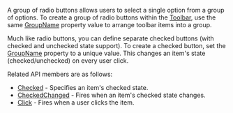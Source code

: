 A group of radio buttons allows users to select a single option from a group of options. To create a group of radio buttons within the [Toolbar](https://docs.devexpress.com/Blazor/DevExpress.Blazor.DxToolbar), use the same [GroupName](https://docs.devexpress.com/Blazor/DevExpress.Blazor.DxToolbarItem.GroupName) property value to arrange toolbar items into a group.

Much like radio buttons, you can define separate checked buttons (with checked and unchecked state support). To create a checked button, set the [GroupName](https://docs.devexpress.com/Blazor/DevExpress.Blazor.DxToolbarItem.GroupName) property to a unique value. This changes an item's state (checked/unchecked) on every user click.

Related API members are as follows:

*   [Checked](https://docs.devexpress.com/Blazor/DevExpress.Blazor.DxToolbarItem.Checked) - Specifies an item's checked state.
*   [CheckedChanged](https://docs.devexpress.com/Blazor/DevExpress.Blazor.DxToolbarItem.CheckedChanged) - Fires when an item's checked state changes.
*   [Click](https://docs.devexpress.com/Blazor/DevExpress.Blazor.Base.DxToolbarItemBase.Click) - Fires when a user clicks the item.
